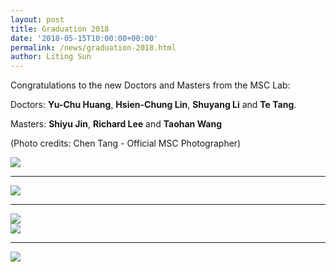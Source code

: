 ```yaml
---
layout: post
title: Graduation 2018
date: '2018-05-15T10:00:00+00:00'
permalink: /news/graduation-2018.html
author: Liting Sun
---
```


Congratulations to the new Doctors and Masters from the MSC Lab:

Doctors: **Yu-Chu Huang**,  **Hsien-Chung Lin**, **Shuyang Li** and **Te Tang**.

Masters: **Shiyu Jin**, **Richard Lee** and **Taohan Wang**

(Photo credits: Chen Tang - Official MSC Photographer)

<div class="col-md-12">
<a href="{{ site.baseurl }}/assets/images/posts/2018_Graduation.jpg" data-lightbox="2018_Graduation" data-title="Group photo of MSC Lab">
	<img src="{{ site.baseurl }}/assets/images/posts/2018_Graduation.jpg" title=" "></a>
<hr>

<div class="col-md-6">
<a href="{{ site.baseurl }}/assets/images/posts/2018_Graduation2.jpg" data-lightbox="2018_Graduation" data-title="Group photo of new Doctors and Masters">
  <img src="{{ site.baseurl }}/assets/images/posts/2018_Graduation2.jpg" title=" "></a>
<hr>
<a href="{{ site.baseurl }}/assets/images/posts/2018_Graduation3.jpg" data-lightbox="2018_Graduation" data-title="Graduation Cake for Doctors">
  <img src="{{ site.baseurl }}/assets/images/posts/2018_Graduation3.jpg" title=" "></a>
</div>
<div class="col-md-6">
<a href="{{ site.baseurl }}/assets/images/posts/2018_Graduation5.jpg" data-lightbox="2018_Graduation" data-title="Graduation Cake">
  <img src="{{ site.baseurl }}/assets/images/posts/2018_Graduation5.jpg" title=" "></a>
<hr>
<a href="{{ site.baseurl }}/assets/images/posts/2018_Graduation4.jpg" data-lightbox="2018_Graduation" data-title="Graduation Cake for Masters">
  <img src="{{ site.baseurl }}/assets/images/posts/2018_Graduation4.jpg" title=" "></a>
</div>

</div>